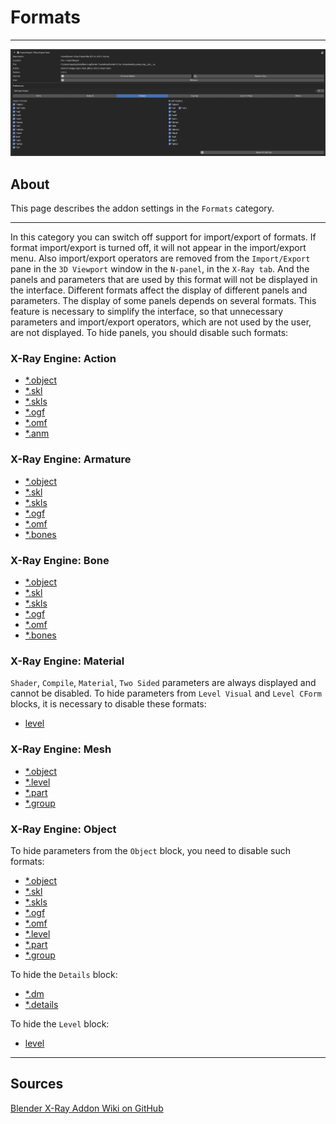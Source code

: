 # Formats

___

![formats centered](assets/images/Formats.png)

## About

This page describes the addon settings in the `Formats` category.

___

In this category you can switch off support for import/export of formats. If format import/export is turned off, it will not appear in the import/export menu. Also import/export operators are removed from the `Import/Export` pane in the `3D Viewport` window in the `N-panel`, in the `X-Ray tab`. And the panels and parameters that are used by this format will not be displayed in the interface. Different formats affect the display of different panels and parameters. The display of some panels depends on several formats. This feature is necessary to simplify the interface, so that unnecessary parameters and import/export operators, which are not used by the user, are not displayed. To hide panels, you should disable such formats:

### X-Ray Engine: Action

- [*.object](../../../reference/file-formats/models/object.md)
- [*.skl](../../../reference/file-formats/animations/skl-skls.md)
- [*.skls](../../../reference/file-formats/animations/skl-skls.md)
- [*.ogf](../../../reference/file-formats/models/ogf.md)
- [*.omf](../../../reference/file-formats/animations/omf.md)
- [*.anm](../../../reference/file-formats/animations/anm.md)

### X-Ray Engine: Armature

- [*.object](../../../reference/file-formats/models/object.md)
- [*.skl](../../../reference/file-formats/animations/skl-skls.md)
- [*.skls](../../../reference/file-formats/animations/skl-skls.md)
- [*.ogf](../../../reference/file-formats/models/ogf.md)
- [*.omf](../../../reference/file-formats/animations/omf.md)
- [*.bones](../../../reference/file-formats/models/bones.md)

### X-Ray Engine: Bone

- [*.object](../../../reference/file-formats/models/object.md)
- [*.skl](../../../reference/file-formats/animations/skl-skls.md)
- [*.skls](../../../reference/file-formats/animations/skl-skls.md)
- [*.ogf](../../../reference/file-formats/models/ogf.md)
- [*.omf](../../../reference/file-formats/animations/omf.md)
- [*.bones](../../../reference/file-formats/models/bones.md)

### X-Ray Engine: Material

`Shader`, `Compile`, `Material`, `Two Sided` parameters are always displayed and cannot be disabled. To hide parameters from `Level Visual` and `Level CForm` blocks, it is necessary to disable these formats:

- [level](../../../reference/file-formats/game-levels/level.md)

### X-Ray Engine: Mesh

- [*.object](../../../reference/file-formats/models/object.md)
- [*.level](../../../reference/file-formats/game-levels/dot-level.md)
- [*.part](../../../reference/file-formats/game-levels/part.md)
- [*.group](../../../reference/file-formats/models/group.md)

### X-Ray Engine: Object

To hide parameters from the `Object` block, you need to disable such formats:

- [*.object](../../../reference/file-formats/models/object.md)
- [*.skl](../../../reference/file-formats/animations/skl-skls.md)
- [*.skls](../../../reference/file-formats/animations/skl-skls.md)
- [*.ogf](../../../reference/file-formats/models/ogf.md)
- [*.omf](../../../reference/file-formats/animations/omf.md)
- [*.level](../../../reference/file-formats/game-levels/dot-level.md)
- [*.part](../../../reference/file-formats/game-levels/part.md)
- [*.group](../../../reference/file-formats/models/group.md)

To hide the `Details` block:

- [*.dm](../../../reference/file-formats/models/dm.md)
- [*.details](../../../reference/file-formats/game-levels/details.md)

To hide the `Level` block:

- [level](../../../reference/file-formats/game-levels/level.md)

___

## Sources

[Blender X-Ray Addon Wiki on GitHub](https://github.com/PavelBlend/blender-xray/wiki/Preferences-Formats)
